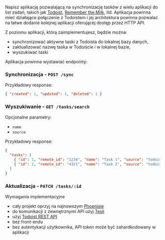 Napisz aplikację pozwalającą na synchronizację tasków z wielu aplikacji do list zadań, takich jak [Todoist](https://todoist.com/), [Remember the Milk](https://www.rememberthemilk.com/), itd. Aplikacja powinna mieć działające połączenie z Todoistem i jej architektura powinna pozwalać na łatwe dodanie kolejnej aplikacji oferującej dostęp przez HTTP API.

Z poziomu aplikacji, którą zaimplementujesz, będzie można:

- synchronizować aktywne taski z Todoista do lokalnej bazy danych,
- zaktualizować nazwę taska w Todoiście i w lokalnej bazie,
- wyszukiwać taski

Aplikacja powinna wystawiać endpointy:

### Synchronizacja - `POST /sync`

Przykładowy response:

```json
{ "created": 1, "updated": 1, "deleted": 1 }
```

### Wyszukiwanie - `GET /tasks/search`

Opcjonalne parametry:

- `name`
- `source`

Przykładowy response:

```json
{
  "tasks": [
    { "id": 1, "remote_id": "1234", "name": "Task 1", "source": "todoist" },
    { "id": 2, "remote_id": "4321", "name": "Task 2", "source": "todoist" }
  ]
}
```

### Aktualizacja - `PATCH /tasks/:id`

Wymagania implementacyjne

- cały projekt oprzyj na najnowszym [Phoenixie](https://www.phoenixframework.org/)
- do komunikacji z zewnętrznymi API użyj [Tesli](https://github.com/teamon/tesla)
- użyj [Todoist REST API](https://developer.todoist.com/rest/v1/)
- bez front-endu
- bez autentykacji użytkownika, API token może być zahardkodowany w aplikacji
